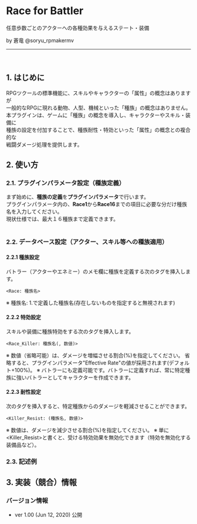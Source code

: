 # Race for Battler
任意歩数ごとのアクターへの各種効果を与えるステート・装備

by 蒼竜 @soryu_rpmakermv

-------------------------------------------------

<br>

## 1. はじめに
RPGツクールの標準機能に、スキルやキャラクターの「属性」の概念はありますが<br>
一般的なRPGに現れる動物、人型、機械といった「種族」の概念はありません。<br>
本プラグインは、ゲームに「種族」の概念を導入し、キャラクターやスキル・装備に<br>
種族の設定を付加することで、種族耐性・特効といった「属性」の概念との複合的な<br>
戦闘ダメージ処理を提供します。<br>



## 2. 使い方
### 2.1. プラグインパラメータ設定（種族定義）

まず始めに、**種族の定義**を**プラグインパラメータ**で行います。<br>
プラグインパラメータ内の、**Race1**から**Race16**までの項目に必要な分だけ種族名を入力してください。<br>
現状仕様では、最大１６種族まで定義できます。<br><br>






### 2.2. データベース設定（アクター、スキル等への種族適用）

#### 2.2.1 種族設定

 バトラー（アクターやエネミー）のメモ欄に種族を定義する次のタグを挿入します。
 
 ```<Race: 種族名>```
 
 ※ 種族名: 1.で定義した種族名(存在しないものを指定すると無視されます)
 
#### 2.2.2 特効設定


スキルや装備に種族特効をする次のタグを挿入します。

```<Race_Killer: 種族名(, 数値)>```
 
※ 数値（省略可能）は、ダメージを増幅させる割合(%)を指定してください。
   省略すると、プラグインパラメータ"Effective Rate"の値が採用されます(デフォルト+100%)。
※ バトラーにも定義可能です。バトラーに定義すれば、常に特定種族に強いバトラーとしてキャラクターを作成できます。

#### 2.2.3 耐性設定

 次のタグを挿入すると、特定種族からのダメージを軽減させることができます。

```<Killer_Resist: (種族名, 数値)>```

※ 数値は、ダメージを減少させる割合(%)を指定してください。
※ 単に<Killer_Resist>と書くと、受ける特効効果を無効化できます（特効を無効化する装備品など）。
  
 
 
 


### 2.3. 記述例



## 3. 実装（競合）情報<br>


### バージョン情報
 - ver 1.00  (Jun 12, 2020)   公開
